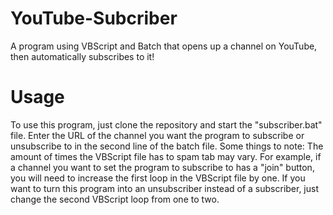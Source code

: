 # YouTube-Subcriber
A program using VBScript and Batch that opens up a channel on YouTube, then automatically subscribes to it!
# Usage
To use this program, just clone the repository and start the "subscriber.bat" file. Enter the URL of the channel you want the program to subscribe or unsubscribe to in the second line of the batch file. Some things to note: The amount of times the VBScript file has to spam tab may vary. For example, if a channel you want to set the program to subscribe to has a "join" button, you will need to increase the first loop in the VBScript file by one. If you want to turn this program into an unsubscriber instead of a subscriber, just change the second VBScript loop from one to two.

